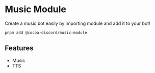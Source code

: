 # Music Module

Create a music bot easily by importing module and add it to your bot!

```
pnpm add @cocoa-discord/music-module
```

## Features

- Music
- TTS
